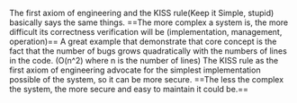 The first axiom of engineering and the KISS rule(Keep it Simple, stupid) basically says the same things. 
==The more complex a system is, the more difficult its correctness verification will be (implementation, management, operation)==
A great example that demonstrate that core concept is the fact that the number of bugs grows quadratically with the numbers of lines in the code. (O(n^2) where n is the number of lines)
The KISS rule as the first axiom of engineering advocate for the simplest implementation possible of the system, so it can be more secure.
==The less the complex the system, the more secure and easy to maintain it could be.==



